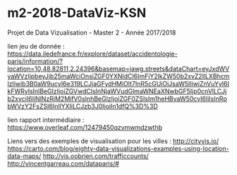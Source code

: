 # m2-2018-DataViz-KSN
Projet de Data Vizualisation - Master 2 - Année 2017/2018

lien jeu de donnée :
https://data.iledefrance.fr/explore/dataset/accidentologie-paris/information/?location=10,48.82811,2.24396&basemap=jawg.streets&dataChart=eyJxdWVyaWVzIjpbeyJjb25maWciOnsiZGF0YXNldCI6ImFjY2lkZW50b2xvZ2llLXBhcmlzIiwib3B0aW9ucyI6e319LCJjaGFydHMiOlt7InR5cGUiOiJsaW5lIiwiZnVuYyI6IkFWRyIsInlBeGlzIjoiZGVwdCIsInNjaWVudGlmaWNEaXNwbGF5Ijp0cnVlLCJjb2xvciI6IiNlNzRjM2MifV0sInhBeGlzIjoiZGF0ZSIsIm1heHBvaW50cyI6IiIsInRpbWVzY2FsZSI6InllYXIiLCJzb3J0IjoiIn1dfQ%3D%3D

lien rapport intermédiaire :
https://www.overleaf.com/12479450qzvmwmdzwthb

Liens vers des exemples de visualisation pour les villes : http://cityvis.io/ https://carto.com/blog/eighty-data-visualizations-examples-using-location-data-maps/ http://vis.oobrien.com/trafficcounts/ http://vincentgarreau.com/dataparis/#
